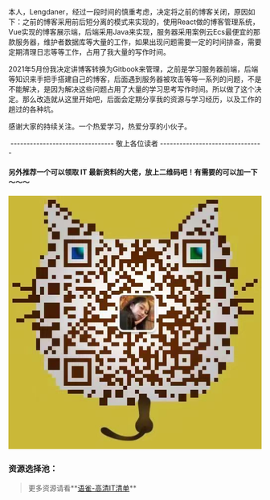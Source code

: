 ​	本人，Lengdaner，经过一段时间的慎重考虑，决定将之前的博客关闭，原因如下：之前的博客采用前后短分离的模式来实现的，使用React做的博客管理系统，Vue实现的博客展示端，后端采用Java来实现，服务器采用案例云Ecs最便宜的那款服务器，维护者数据库等大量的工作，如果出现问题需要一定的时间排查，需要定期清理日志等等工作，占用了我大量的写作时间。

​	2021年5月份我决定讲博客转换为Gitbook来管理，之前是学习服务器前端，后端等知识来手把手搭建自己的博客，后面遇到服务器被攻击等等一系列的问题，不是不能解决，是因为解决这些问题占用了大量的学习思考写作时间。所以做了这个决定。那么改造就从这里开始吧，后面会定期分享我的资源与学习经历，以及工作的趟过的各种坑。

  感谢大家的持续关注。一个热爱学习，热爱分享的小伙子。

​	--------------------------------    敬上各位读者	--------------------------------

  #### 另外推荐一个可以领取 IT 最新资料的大佬，放上二维码吧！有需要的可以加一下～～～
  
  ![IT资源](/images/readMe/WechatIMG192.jpeg)
  
  ### 资源选择池：
  
  > 更多资源请看**[语雀-高清IT清单](https://www.yuque.com/engineer-wlmpb/gf9snz/buhayv)**